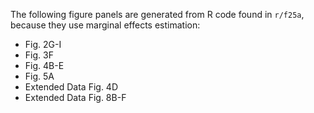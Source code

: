 The following figure panels are generated from R code found in `r/f25a`, because they use marginal effects estimation:
- Fig. 2G-I
- Fig. 3F
- Fig. 4B-E
- Fig. 5A
- Extended Data Fig. 4D
- Extended Data Fig. 8B-F